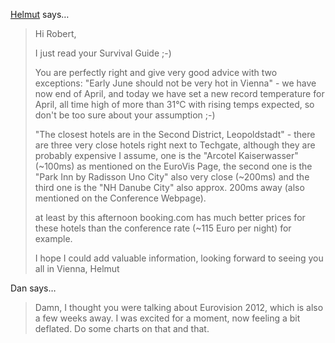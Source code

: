 <a href="http://www.simvis.at/" rel="nofollow noopener" target="_blank">Helmut</a> says…
>	Hi Robert, 
>	
>	I just read your Survival Guide ;-) 
>	
>	You are perfectly right and give very good advice with two exceptions:
>	"Early June should not be very hot in Vienna" - we have now end of April, and today we have set a new record temperature for April, all time high of more than 31°C with rising temps expected, so don't be too sure about your assumption ;-)
>	
>	"The closest hotels are in the Second District, Leopoldstadt" - there are three very close hotels right next to Techgate, although they are probably expensive I assume, one is the "Arcotel Kaiserwasser" (~100ms) as mentioned on the EuroVis Page, the second one is the "Park Inn by Radisson Uno City" also very close (~200ms) and the third one is the "NH Danube City" also approx. 200ms away (also mentioned on the Conference Webpage). 
>	
>	at least by this afternoon booking.com has much better prices for these hotels than the conference rate (~115 Euro per night) for example. 
>	
>	I hope I could add valuable information, looking forward to seeing you all in Vienna, 
>	Helmut

Dan says…
>	Damn, I thought you were talking about Eurovision 2012, which is also a few weeks away. I was excited for a moment, now feeling a bit deflated. Do some charts on that and that.
